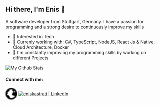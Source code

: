 ## Hi there, I'm Enis 👋 

A software developer from Stuttgart, Germany. I have a passion for programming and a strong desire to continuously improve my skills
- 🌱 Interested in Tech
- 👀 Currenly working with: C#, TypeScript, NodeJS, React Js & Native, Cloud Architecture, Docker 
- 🔭 I'm constantly improving my programming skills by working on different Projects

<img align="center" width="367px"
    src="https://github-readme-stats.vercel.app/api?username=eniskastrati&count_private=true&show_icons=true&include_all_commits=true&theme=material-palenight"
    alt="My Github Stats" />

#### Connect with me:
[<img align="center" alt="eniskastrati.com" width="37px" src="https://raw.githubusercontent.com/iconic/open-iconic/master/svg/globe.svg" />][website]
[<img align="center" alt="eniskastrati | LinkedIn" width="37px" src="https://cdn.jsdelivr.net/npm/simple-icons@v3/icons/linkedin.svg" />][linkedin]

[website]: https://www.eniskastrati.de/
[linkedin]: https://www.linkedin.com/in/eniskastrati/
